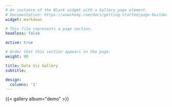 ```yaml
---
# An instance of the Blank widget with a Gallery page element.
# Documentation: https://wowchemy.com/docs/getting-started/page-builder/
widget: markdown

# This file represents a page section.
headless: false

active: true

# Order that this section appears on the page.
weight: 90

title: Data Viz Gallery
subtitle: 

design:
  columns: '1'
---
```


{{< gallery album="demo" >}}
